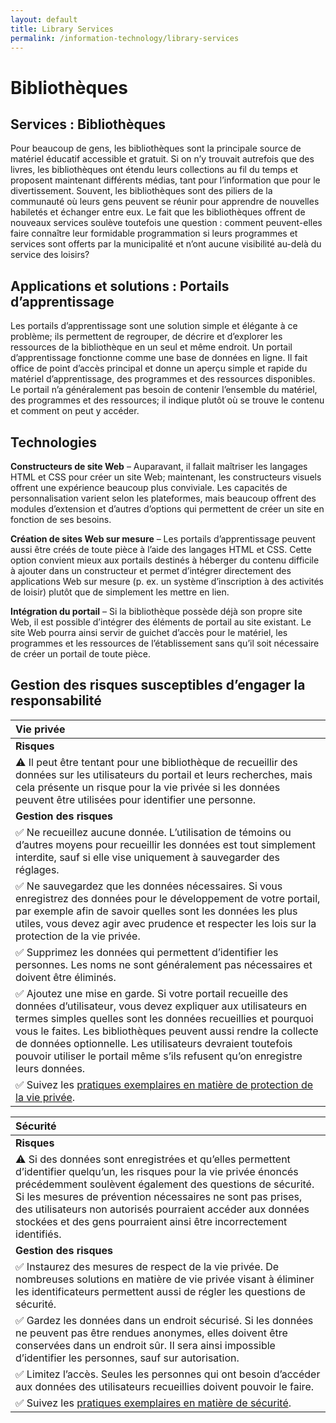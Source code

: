 ```yaml
---
layout: default
title: Library Services
permalink: /information-technology/library-services
---
```


# Bibliothèques

## Services : Bibliothèques

Pour beaucoup de gens, les bibliothèques sont la principale source de matériel éducatif accessible et gratuit. Si on n’y trouvait autrefois que des livres, les bibliothèques ont étendu leurs collections au fil du temps et proposent maintenant différents médias, tant pour l’information que pour le divertissement. Souvent, les bibliothèques sont des piliers de la communauté où leurs gens peuvent se réunir pour apprendre de nouvelles habiletés et échanger entre eux. Le fait que les bibliothèques offrent de nouveaux services soulève toutefois une question : comment peuvent-elles faire connaître leur formidable programmation si leurs programmes et services sont offerts par la municipalité et n’ont aucune visibilité au-delà du service des loisirs?

## Applications et solutions : Portails d’apprentissage

Les portails d’apprentissage sont une solution simple et élégante à ce problème; ils permettent de regrouper, de décrire et d’explorer les ressources de la bibliothèque en un seul et même endroit. Un portail d’apprentissage fonctionne comme une base de données en ligne. Il fait office de point d’accès principal et donne un aperçu simple et rapide du matériel d’apprentissage, des programmes et des ressources disponibles. Le portail n’a généralement pas besoin de contenir l’ensemble du matériel, des programmes et des ressources; il indique plutôt où se trouve le contenu et comment on peut y accéder.

## Technologies

**Constructeurs de site Web** – Auparavant, il fallait maîtriser les langages HTML et CSS pour créer un site Web; maintenant, les constructeurs visuels offrent une expérience beaucoup plus conviviale. Les capacités de personnalisation varient selon les plateformes, mais beaucoup offrent des modules d’extension et d’autres d’options qui permettent de créer un site en fonction de ses besoins.

**Création de sites Web sur mesure** – Les portails d’apprentissage peuvent aussi être créés de toute pièce à l’aide des langages HTML et CSS. Cette option convient mieux aux portails destinés à héberger du contenu difficile à ajouter dans un constructeur et permet d’intégrer directement des applications Web sur mesure \(p. ex. un système d’inscription à des activités de loisir\) plutôt que de simplement les mettre en lien.

**Intégration du portail** – Si la bibliothèque possède déjà son propre site Web, il est possible d’intégrer des éléments de portail au site existant. Le site Web pourra ainsi servir de guichet d’accès pour le matériel, les programmes et les ressources de l’établissement sans qu’il soit nécessaire de créer un portail de toute pièce.

## Gestion des risques susceptibles d’engager la responsabilité

| Vie privée |
| :--- |
| **Risques** |
| ⚠ Il peut être tentant pour une bibliothèque de recueillir des données sur les utilisateurs du portail et leurs recherches, mais cela présente un risque pour la vie privée si les données peuvent être utilisées pour identifier une personne. |
| **Gestion des risques** |
| ✅ Ne recueillez aucune donnée. L’utilisation de témoins ou d’autres moyens pour recueillir les données est tout simplement interdite, sauf si elle vise uniquement à sauvegarder des réglages. |
| ✅ Ne sauvegardez que les données nécessaires. Si vous enregistrez des données pour le développement de votre portail, par exemple afin de savoir quelles sont les données les plus utiles, vous devez agir avec prudence et respecter les lois sur la protection de la vie privée. |
| ✅ Supprimez les données qui permettent d’identifier les personnes. Les noms ne sont généralement pas nécessaires et doivent être éliminés. |
| ✅ Ajoutez une mise en garde. Si votre portail recueille des données d’utilisateur, vous devez expliquer aux utilisateurs en termes simples quelles sont les données recueillies et pourquoi vous le faites. Les bibliothèques peuvent aussi rendre la collecte de données optionnelle. Les utilisateurs devraient toutefois pouvoir utiliser le portail même s’ils refusent qu’on enregistre leurs données. |
| ✅ Suivez les [pratiques exemplaires en matière de protection de la vie privée](../meta-issues/privacy.md). |

| Sécurité |
| :--- |
| **Risques** |
| ⚠ Si des données sont enregistrées et qu’elles permettent d’identifier quelqu’un, les risques pour la vie privée énoncés précédemment soulèvent également des questions de sécurité. Si les mesures de prévention nécessaires ne sont pas prises, des utilisateurs non autorisés pourraient accéder aux données stockées et des gens pourraient ainsi être incorrectement identifiés. |
| **Gestion des risques** |
| ✅ Instaurez des mesures de respect de la vie privée. De nombreuses solutions en matière de vie privée visant à éliminer les identificateurs permettent aussi de régler les questions de sécurité. |
| ✅ Gardez les données dans un endroit sécurisé. Si les données ne peuvent pas être rendues anonymes, elles doivent être conservées dans un endroit sûr. Il sera ainsi impossible d’identifier les personnes, sauf sur autorisation. |
| ✅ Limitez l’accès. Seules les personnes qui ont besoin d’accéder aux données des utilisateurs recueillies doivent pouvoir le faire. |
| ✅ Suivez les [pratiques exemplaires en matière de sécurité](../meta-issues/security.md). |

